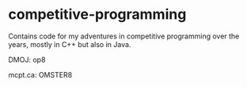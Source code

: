 # competitive-programming
Contains code for my adventures in competitive programming over the years, mostly in C++ but also in Java.

DMOJ: op8

mcpt.ca: OMSTER8
